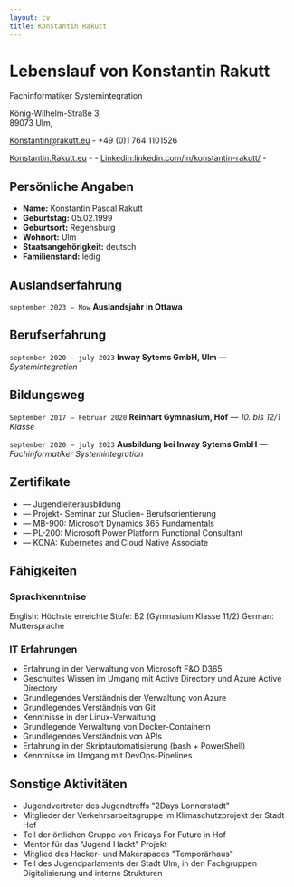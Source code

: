 ```yaml
---
layout: cv
title: Konstantin Rakutt
---
```

# Lebenslauf von Konstantin Rakutt
Fachinformatiker Systemintegration

König-Wilhelm-Straße 3,<br/>
89073 Ulm,<br/>

<a href="mailto:Konstantin@rakutt.eu">Konstantin@rakutt.eu</a> - +49 (0)1 764 1101526

<div id="webaddress">
  <a href="https://konstantin.rakutt.eu"><i class="fa-solid fa-house"></i> Konstantin.Rakutt.eu</a> - 
  <a href="https://github.com/dieerkenntnis"><i class="fa-brands fa-github"></i> </a> - 
  <a href="https://www.linkedin.com/in/konstantin-rakutt/"><i class="fa-brands fa-linkedin"></i>Linkedin:linkedin.com/in/konstantin-rakutt/</a> - 
</div>


## Persönliche Angaben

* __Name:__ Konstantin Pascal Rakutt
* __Geburtstag:__ 05.02.1999
* __Geburtsort:__ Regensburg
* __Wohnort:__ Ulm
* __Staatsangehörigkeit:__ deutsch
* __Familienstand:__ ledig

## Auslandserfahrung

`september 2023 – Now`
__Auslandsjahr in Ottawa__ 

## Berufserfahrung

`september 2020 – july 2023`
__Inway Sytems GmbH, Ulm__ *— Systemintegration*

## Bildungsweg

`September 2017 – Februar 2020`
__Reinhart Gymnasium, Hof__ *— 10. bis 12/1 Klasse*

`september 2020 – july 2023`
__Ausbildung bei Inway Sytems GmbH__ *— Fachinformatiker Systemintegration*


## Zertifikate

* — Jugendleiterausbildung 
* — Projekt- Seminar zur Studien- Berufsorientierung
* — MB-900: Microsoft Dynamics 365 Fundamentals
* — PL-200: Microsoft Power Platform Functional Consultant
* — KCNA: Kubernetes and Cloud Native Associate

## Fähigkeiten
### Sprachkenntnise

English: Höchste erreichte Stufe: B2 (Gymnasium Klasse 11/2)
German: Muttersprache

### IT Erfahrungen 

* Erfahrung in der Verwaltung von Microsoft F&O D365
* Geschultes Wissen im Umgang mit Active Directory und Azure Active Directory
* Grundlegendes Verständnis der Verwaltung von Azure
* Grundlegendes Verständnis von Git
* Kenntnisse in der Linux-Verwaltung
* Grundlegende Verwaltung von Docker-Containern
* Grundlegendes Verständnis von APIs
* Erfahrung in der Skriptautomatisierung (bash + PowerShell)
* Kenntnisse im Umgang mit DevOps-Pipelines

## Sonstige Aktivitäten

* Jugendvertreter des Jugendtreffs "2Days Lonnerstadt"
* Mitglieder der Verkehrsarbeitsgruppe im Klimaschutzprojekt der Stadt Hof
* Teil der örtlichen Gruppe von Fridays For Future in Hof
* Mentor für das "Jugend Hackt" Projekt
* Mitglied des Hacker- und Makerspaces "Temporärhaus"
* Teil des Jugendparlaments der Stadt Ulm, in den Fachgruppen Digitalisierung und interne Strukturen


<!-- ### Footer

Last updated: Feb 2024 -->


